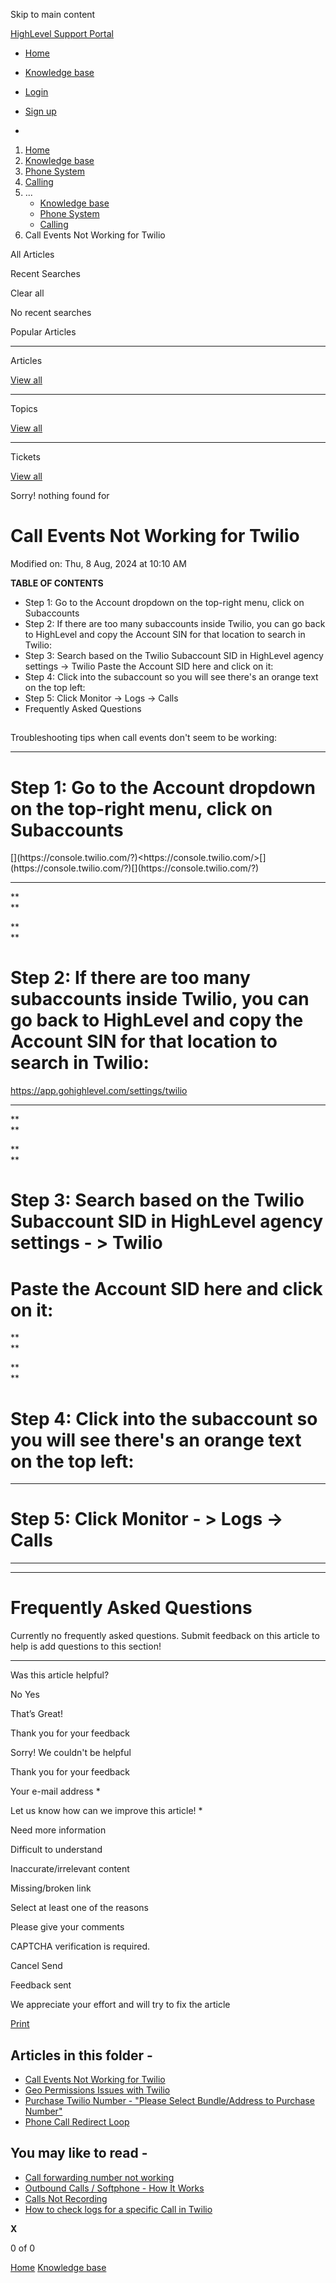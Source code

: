 Skip to main content

[ HighLevel Support Portal ](https://help.gohighlevel.com)

  * [ Home ](/support/home)
  * [ Knowledge base ](/support/solutions)

  * [Login](/support/login)
  * [Sign up](/support/signup)
  * 

  1. [Home](/support/home)
  2. [Knowledge base](/support/solutions)
  3. [Phone System](/support/solutions/48000415161)
  4. [Calling](/support/solutions/folders/48000665895)
  5. ... 
     * [Knowledge base](/support/solutions)
     * [Phone System](/support/solutions/48000415161)
     * [Calling](/support/solutions/folders/48000665895)
  6. Call Events Not Working for Twilio

All  Articles 

Recent Searches

Clear all

No recent searches

Popular Articles

* * *

Articles

[View all](/support/search/solutions)

* * *

Topics

[View all](/support/search/topics)

* * *

Tickets

[View all](/support/search/tickets)

Sorry! nothing found for   

# Call Events Not Working for Twilio

Modified on: Thu, 8 Aug, 2024 at 10:10 AM

**TABLE OF CONTENTS**

  * Step 1: Go to the Account dropdown on the top-right menu, click on Subaccounts
  * Step 2: If there are too many subaccounts inside Twilio, you can go back to HighLevel and copy the Account SIN for that location to search in Twilio:
  * Step 3: Search based on the Twilio Subaccount SID in HighLevel agency settings -> Twilio Paste the Account SID here and click on it:
  * Step 4: Click into the subaccount so you will see there's an orange text on the top left:
  * Step 5: Click Monitor -> Logs -> Calls
  * Frequently Asked Questions

##   

Troubleshooting tips when call events don't seem to be working:

* * *

# **Step 1: Go to the Account dropdown on the top-right menu, click on Subaccounts**

[](https://console.twilio.com/?)[](https://console.twilio.com/?)<https://console.twilio.com/>[](https://console.twilio.com/?)[](https://console.twilio.com/?)

****

**  
**

**  
**

# **Step 2: If there are too many subaccounts inside Twilio, you can go back to HighLevel and copy the Account SIN for that location to search in Twilio:**

[](https://app.gohighlevel.com/settings/twilio)[](https://app.gohighlevel.com/settings/twilio)<https://app.gohighlevel.com/settings/twilio>

****  

**  
**

**  
**

# **Step 3: Search based on the Twilio Subaccount SID in HighLevel agency settings - > Twilio**

# **Paste the Account SID here and click on it:**

**  
**

**  
**

# **Step 4: Click into the subaccount so you will see there's an orange text on the top left:**

****  

# **Step 5: Click Monitor - > Logs -> Calls**

****  

* * *

# **Frequently Asked Questions**

Currently no frequently asked questions. Submit feedback on this article to help is add questions to this section!

* * *

Was this article helpful?

No  Yes 

That’s Great!

Thank you for your feedback

Sorry! We couldn't be helpful

Thank you for your feedback

Your e-mail address *

Let us know how can we improve this article! *

Need more information 

Difficult to understand 

Inaccurate/irrelevant content 

Missing/broken link 

Select at least one of the reasons 

Please give your comments 

CAPTCHA verification is required. 

Cancel  Send 

Feedback sent

We appreciate your effort and will try to fix the article

[Print](javascript:print\(\))

## Articles in this folder -

  * [Call Events Not Working for Twilio](/support/solutions/articles/48000981465-call-events-not-working-for-twilio)
  * [Geo Permissions Issues with Twilio](/support/solutions/articles/48000981435-geo-permissions-issues-with-twilio)
  * [Purchase Twilio Number - "Please Select Bundle/Address to Purchase Number"](/support/solutions/articles/48000981437-purchase-twilio-number-please-select-bundle-address-to-purchase-number-)
  * [Phone Call Redirect Loop](/support/solutions/articles/48001076653-phone-call-redirect-loop)

## You may like to read -

  * [Call forwarding number not working](/support/solutions/articles/48001181718-call-forwarding-number-not-working)
  * [Outbound Calls / Softphone - How It Works](/support/solutions/articles/48000981431-outbound-calls-softphone-how-it-works)
  * [Calls Not Recording](/support/solutions/articles/48001076526-calls-not-recording)
  * [How to check logs for a specific Call in Twilio](/support/solutions/articles/48001229978-how-to-check-logs-for-a-specific-call-in-twilio)

**X**

0 of 0 []()

[Home](/support/home) [Knowledge base](/support/solutions)
